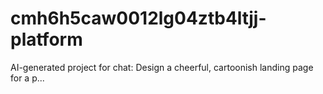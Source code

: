 # cmh6h5caw0012lg04ztb4ltjj-platform
AI-generated project for chat: Design a cheerful, cartoonish landing page for a p...
